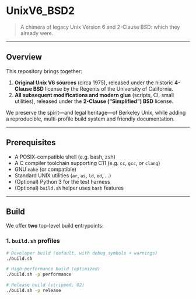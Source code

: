 # UnixV6_BSD2

> A chimera of legacy Unix Version 6 and 2-Clause BSD: which they already were.

---

## Overview

This repository brings together:

1. **Original Unix V6 sources** (circa 1975), released under the historic **4-Clause BSD** license by the Regents of the University of California.  
2. **All subsequent modifications and modern glue** (scripts, CI, small utilities), released under the **2-Clause (“Simplified”) BSD** license.

We preserve the spirit—and legal heritage—of Berkeley Unix, while adding a reproducible, multi-profile build system and friendly documentation.

---

## Prerequisites

- A POSIX-compatible shell (e.g. bash, zsh)  
- A C compiler toolchain supporting C11 (e.g. `cc`, `gcc`, or `clang`)  
- GNU `make` (or compatible)  
- Standard UNIX utilities (`ar`, `as`, `ld`, `ed`, …)  
- (Optional) Python 3 for the test harness  
- (Optional) `build.sh` helper uses `bash` features  

---

## Build

We offer **two** top-level build entrypoints:

### 1. `build.sh` profiles

```sh
# Developer build (default, with debug symbols + warnings)
./build.sh

# High-performance build (optimized)
./build.sh -p performance

# Release build (stripped, O2)
./build.sh -p release